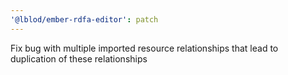 ```yaml
---
'@lblod/ember-rdfa-editor': patch
---
```


Fix bug with multiple imported resource relationships that lead to duplication of these relationships
